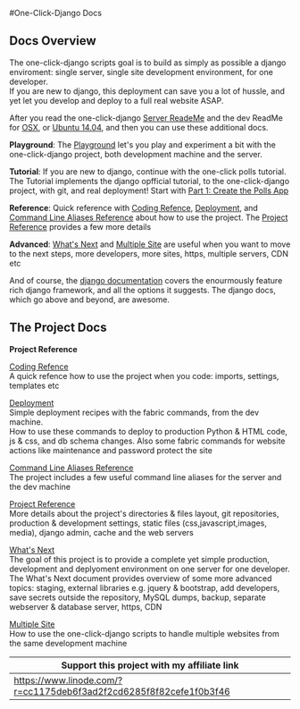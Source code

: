 #One-Click-Django Docs

## Docs Overview


The one-click-django scripts goal is to build as simply as possible a django enviroment: single server, single site development environment, for one developer.     
If you are new to django, this deployment can save you a lot of hussle, and yet let you develop and deploy to a full real website ASAP. 

After you read the one-click-django [Server ReadeMe](https://github.com/aviah/one-click-django-server/master/readme.md) and the dev ReadMe for [OSX](https://github.com/aviah/one-click-django-dev-osx-el-capitan/master/readme.md), or [Ubuntu 14.04](https://github.com/aviah/one-click-django-dev-ubuntu-14-04-trusty/master/readme.md), and then you can use these additional docs.

**Playground**: The [Playground](playground.md) let's you play and experiment a bit with the one-click-django project, both development machine and the server.

**Tutorial**: If you are new to django, continue with the one-click polls tutorial. The Tutorial implements the django opfficial tutorial, to the one-click-django project, with git, and real deployment! Start with [Part 1: Create the Polls App](tutorial_part1.md)

**Reference**: Quick reference with [Coding Refence](coding_ref.md), [Deployment](deployment.md), and [Command Line Aliases Reference](command_line_aliases_ref.md) about how to use the project. The [Project Reference](project_ref.md) provides a few more details   

**Advanced**: [What's Next](what_next.md) and [Multiple Site](multiple_sites.md) are useful when you want to move to the next steps, more developers, more sites, https, multiple servers, CDN etc

And of course, the [django documentation](https://docs.djangoproject.com/en/1.8/) covers the enourmously feature rich django framework, and all the options it suggests. The django docs, which go above and beyond, are awesome. 



## The Project Docs


**Project Reference**


[Coding Refence](coding_ref.md)   
A quick refence how to use the project when you code: imports, settings, templates etc

[Deployment](deployment.md)   
Simple deployment recipes with the fabric commands, from the dev machine.    
How to use these commands to deploy to production Python & HTML code, js & css, and db schema changes. Also some fabric commands for website actions like maintenance and password protect the site

[Command Line Aliases Reference](command_line_aliases_ref.md)  
The project includes a few useful command line aliases for the server and the dev machine

[Project Reference](project_ref.md)    
More details about the project's directories & files layout, git repositories, production & development settings, static files (css,javascript,images, media), django admin, cache and the web servers

[What's Next](what_next.md)  
The goal of this project is to provide a complete yet simple production, development and deplyoment environment on one server for one developer. The What's Next document provides overview of some more advanced topics: staging, external libraries e.g. jquery & bootstrap, add developers, save secrets outside the repository, MySQL dumps, backup, separate webserver & database server, https, CDN

[Multiple Site](multiple_sites.md)   
How to use the one-click-django scripts to handle multiple websites from the same development machine


Support this project with my affiliate link| 
-------------------------------------------|
https://www.linode.com/?r=cc1175deb6f3ad2f2cd6285f8f82cefe1f0b3f46|




